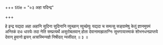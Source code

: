 +++
title = "०३ अहा यदिन्द्र"

+++

हे इन्द्र यद्यदा अहा अहानि सुदिना सुदिनानि व्युच्छान् व्युच्छेयुः यद्यदा च समत्सु सङ्ग्रामेषु केतुं ज्ञानमुपमं अन्तिकं दधः धारयेः तदा नेति सम्प्रत्यर्थे असुरोबलवान् होता देवानामाह्राताग्निः सुभगायास्माकं शोभनधनप्राप्तये देवान् हुवानो ह्वयन् अत्रास्मिन्यज्ञे निषीदत् न्यसीदत् ॥ ३ ॥